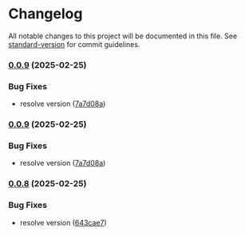 # Changelog

All notable changes to this project will be documented in this file. See [standard-version](https://github.com/conventional-changelog/standard-version) for commit guidelines.

### [0.0.9](https://github.com/iacomputer/api-rest/compare/v0.0.7...v0.0.9) (2025-02-25)

### Bug Fixes

- resolve version ([7a7d08a](https://github.com/iacomputer/api-rest/commit/7a7d08acf0629dd2a20a9485e53c42784a8ac321))

### [0.0.9](https://github.com/iacomputer/api-rest/compare/v0.0.7...v0.0.9) (2025-02-25)

### Bug Fixes

- resolve version ([7a7d08a](https://github.com/iacomputer/api-rest/commit/7a7d08acf0629dd2a20a9485e53c42784a8ac321))

### [0.0.8](https://github.com/iacomputer/api-rest/compare/v0.0.7...v0.0.8) (2025-02-25)

### Bug Fixes

- resolve version ([643cae7](https://github.com/iacomputer/api-rest/commit/643cae7c6f8c691206ba4703275b8f631b61053e))
